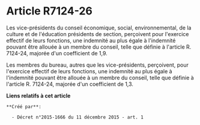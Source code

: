 # Article R7124-26

Les vice-présidents du conseil économique, social, environnemental, de la culture et de l'éducation présidents de section,
perçoivent pour l'exercice effectif de leurs fonctions, une indemnité au plus égale à l'indemnité pouvant être allouée à un
membre du conseil, telle que définie à l'article R. 7124-24, majorée d'un coefficient de 1,9. 

Les membres du bureau, autres que les vice-présidents, perçoivent, pour l'exercice effectif de leurs fonctions, une indemnité
au plus égale à l'indemnité pouvant être allouée à un membre du conseil, telle que définie à l'article R. 7124-24, majorée
d'un coefficient de 1,3.

**Liens relatifs à cet article**

	**Créé par**:

	  - Décret n°2015-1666 du 11 décembre 2015 - art. 1
